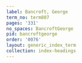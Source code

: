 ```yaml
---
label: Bancroft, George
term_no: term807
pages: '331'
no_spaces: BancroftGeorge
pid: bancroftgeorge
order: '0076'
layout: generic_index_term
collection: index-headings
---
```

